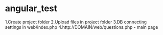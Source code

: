 # angular_test

1.Create project folder
2.Upload files in project folder
3.DB connecting settings in web/index.php
4.http://DOMAIN/web/questions.php - main page
